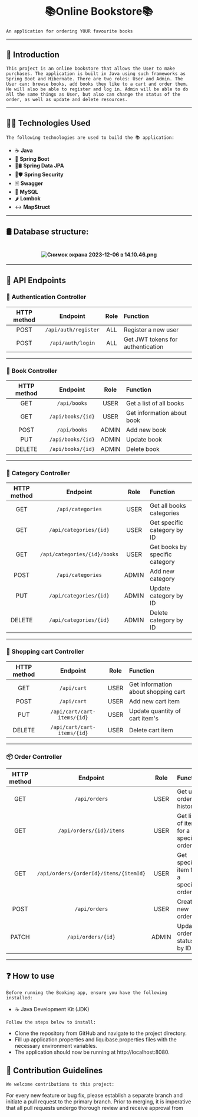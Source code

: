 # <h1 align="center">📚Online Bookstore📚</h1>


`An application for ordering YOUR favourite books`

---
## 📝 Introduction
`This project is an online bookstore that allows the User to make purchases. The application is built in Java using such frameworks as Spring Boot and Hibernate. There are two roles: User and Admin. The User can: browse books, add books they like to a cart and order them. He will also be able to register and log in. Admin will be able to do all the same things as User, but also can change the status of the order, as well as update and delete resources.`

---
## 🧑‍💻 Technologies Used
`The following technologies are used to build the 📚 application:`
- ☕ **Java**
- 🌱 **Spring Boot**
- 🌱🛢️ **Spring Data JPA**
- 🌱🛡️ **Spring Security**
- 🗎  **Swagger**
- 🐬 **MySQL**
- 🌶️ **Lombok**
- ↔️ **MapStruct**
---
## 🛢️ Database structure:
###### <h4 align="center"> ![Снимок экрана 2023-12-06 в 14.10.46.png](..%2F..%2FDesktop%2F%D0%A1%D0%BD%D0%B8%D0%BC%D0%BE%D0%BA%20%D1%8D%D0%BA%D1%80%D0%B0%D0%BD%D0%B0%202023-12-06%20%D0%B2%2014.10.46.png)</h4>

---
## **📃 API Endpoints**

### 🚨 **Authentication Controller**

| **HTTP method** |     **Endpoint**     | **Role** | **Function**                          |
|:---------------:|:--------------------:|:--------:|:--------------------------------------|
|      POST       | `/api/auth/register` |   ALL    | Register a new user                   |
|      POST       |  `/api/auth/login`   |   ALL    | Get JWT tokens for authentication     |

---

### 📖 **Book Controller**

| **HTTP method** |   **Endpoint**    | **Role** | **Function**               |
|:---------------:|:-----------------:|:--------:|:---------------------------|
|       GET       |   `/api/books`    |   USER   | Get a list of all books    |
|       GET       | `/api/books/{id}` |   USER   | Get information about book |
|      POST       |   `/api/books`    |  ADMIN   | Add new book               |
|       PUT       | `/api/books/{id}` |  ADMIN   | Update book                |
|     DELETE      | `/api/books/{id}` |  ADMIN   | Delete book                |

---

### 🔗 **Category Controller**

| **HTTP method** |         **Endpoint**         | **Role** | **Function**                   |
|:---------------:|:----------------------------:|:--------:|:-------------------------------|
|       GET       |      `/api/categories`       |   USER   | Get all books categories       |
|       GET       |    `/api/categories/{id}`    |   USER   | Get specific category by ID    |
|       GET       | `/api/categories/{id}/books` |   USER   | Get books by specific category |
|      POST       |      `/api/categories`       |  ADMIN   | Add new category               |
|       PUT       |    `/api/categories/{id}`    |  ADMIN   | Update category by ID          |
|     DELETE      |    `/api/categories/{id}`    |  ADMIN   | Delete category by ID          |


---
### 🛒 **Shopping cart Controller**

| **HTTP method** |        **Endpoint**         | **Role** | **Function**                        |
|:---------------:|:---------------------------:|:--------:|:------------------------------------|
|       GET       |         `/api/cart`         |   USER   | Get information about shopping cart |
|      POST       |         `/api/cart`         |   USER   | Add new cart item                   |
|       PUT       | `/api/cart/cart-items/{id}` |   USER   | Update quantity of cart item's      |
|     DELETE      | `/api/cart/cart-items/{id}` |   USER   | Delete cart item                    |

---
### 📦 **Order Controller**

| **HTTP method** |              **Endpoint**              | **Role** | **Function**                           |
|:---------------:|:--------------------------------------:|:--------:|:---------------------------------------|
|       GET       |             `/api/orders`              |   USER   | Get user orders history                |
|       GET       |        `/api/orders/{id}/items`        |   USER   | Get list of items for a specific order |
|       GET       | `/api/orders/{orderId}/items/{itemId}` |   USER   | Get specific item for a specific order |
|      POST       |             `/api/orders`              |   USER   | Create new order                       |
|      PATCH      |           `/api/orders/{id}`           |  ADMIN   | Update order's status by ID            |

---

## ❓ How to use

`Before running the Booking app, ensure you have the following installed:`

- ☕ Java Development Kit (JDK)

`Follow the steps below to install:`

- Clone the repository from GitHub and navigate to the project directory.
- Fill up application.properties and liquibase.properties files with the necessary environment variables.
- The application should now be running at http://localhost:8080.

## 🤝 Contribution Guidelines
`We welcome contributions to this project:`

For every new feature or bug fix, please establish a separate branch and initiate a pull request to the primary branch. Prior to merging, it is imperative that all pull requests undergo thorough review and receive approval from 
